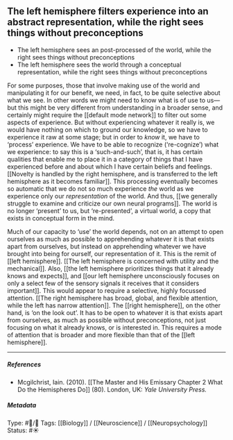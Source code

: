 ## The left hemisphere filters experience into an abstract representation, while the right sees things without preconceptions # 

- The left hemisphere sees an post-processed of the world, while the right sees things without preconceptions
- The left hemisphere sees the world through a conceptual representation, while the right sees things without preconceptions

For some purposes, those that involve making use of the world and manipulating it for our benefit, we need, in fact, to be quite selective about what we see. In other words we might need to know what is of use to us—but this might be very different from understanding in a broader sense, and certainly might require the [[default mode network]] to filter out some aspects of experience. But without experiencing whatever it really is, we would have nothing on which to ground our knowledge, so we have to experience it raw at some stage; but in order to _know_ it, we have to ‘process’ experience. We have to be able to recognize (‘re-cognize’) what we experience: to say this is a ‘such-and-such’, that is, it has certain qualities that enable me to place it in a category of things that I have experienced before and about which I have certain beliefs and feelings. [[Novelty is handled by the right hemisphere, and is transferred to the left hemisphere as it becomes familiar]]. This processing eventually becomes so automatic that we do not so much experience _the_ world as we experience only our _representation_ of the world. And thus, [[we generally struggle to examine and criticize our own neural programs]]. The world is no longer ‘present’ to us, but ‘re-presented’, a virtual world, a copy that exists in conceptual form in the mind.

Much of our capacity to ‘use’ the world depends, not on an attempt to open ourselves as much as possible to apprehending whatever it is that exists apart from ourselves, but instead on apprehending whatever we have brought into being for ourself, our representation of it. This is the remit of [[left hemisphere]]. [[The left hemisphere is concerned with utility and the mechanical]]. Also, [[the left hemisphere prioritizes things that it already knows and expects]], and [[our left hemisphere unconsciously focuses on only a select few of the sensory signals it receives that it considers important]]. This would appear to require a selective, highly focussed attention. [[The right hemisphere has broad, global, and flexible attention, while the left has narrow attention]]. The [[right hemisphere]], on the other hand, is ‘on the look out’. It has to be open to whatever it is that exists apart from ourselves, as much as possible without preconceptions, not just focusing on what it already knows, or is interested in. This requires a mode of attention that is broader and more flexible than that of the [[left hemisphere]].

___

##### References

- Mcgilchrist, Iain. (2010). [[The Master and His Emissary Chapter 2 What Do the Hemispheres Do]] (80). London, UK: _Yale University Press._

##### Metadata

Type: #🔵/🔵 
Tags: [[Biology]] / [[Neuroscience]] / [[Neuropsychology]] 
Status: #☀️ 